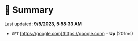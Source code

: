 # 📖 Summary
Last updated: **9/5/2023, 5:58:33 AM**

- `GET` [https://google.com](https://google.com) - **Up** (201ms)
